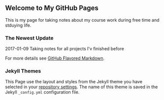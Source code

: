 ## Welcome to My GitHub Pages

This is my page for taking notes about my course work during free time and stduying life.


### The Newest Update

2017-01-09 Taking notes for all projects I'v finished before



For more details see [GitHub Flavored Markdown](https://guides.github.com/features/mastering-markdown/).

### Jekyll Themes

This Page use the layout and styles from the Jekyll theme you have selected in your [repository settings](https://github.com/milkrong/milkrong.github.io/settings). The name of this theme is saved in the Jekyll `_config.yml` configuration file.


